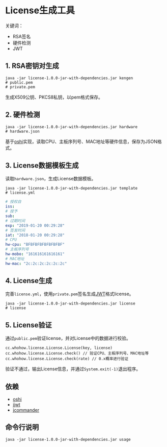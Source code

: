 # License生成工具

关键词：
* RSA签名
* 硬件检测
* JWT

## 1. RSA密钥对生成
```shell
java -jar license-1.0.0-jar-with-dependencies.jar kengen
# public.pem
# private.pem
```
生成X509公钥、PKCS8私钥，以pem格式保存。

## 2. 硬件检测
```shell
java -jar license-1.0.0-jar-with-dependencies.jar hardware
# hardware.json
```
基于[oshi](https://github.com/oshi/oshi)实现，读取CPU、主板序列号、MAC地址等硬件信息，保存为JSON格式。

## 3. License数据模板生成
读取```hardware.json```，生成License数据模板。
```shell
java -jar license-1.0.0-jar-with-dependencies.jar template
# license.yml
```
```yaml
# 授权自
iss: 
# 授予
sub: 
# 过期时间
exp: "2019-01-20 00:29:28"
# 签发时间
iat: "2018-01-20 00:29:28"
# CPU
hw-cpu: "BFBFBFBFBFBFBFBF"
# 主板序列号
hw-mobo: "161616161616161"
# MAC地址
hw-mac: "2c:2c:2c:2c:2c:2c"
```

## 4. License生成
完善```license.yml```，使用```private.pem```签名生成[JWT](https://github.com/jwtk/jjwt)格式license。
```shell
java -jar license-1.0.0-jar-with-dependencies.jar license
# license
```

## 5. License验证
通过```public.pem```验证license，并对License中的数据进行校验。
```shell
cc.whohow.license.License.License(key, license)
cc.whohow.license.License.check() // 验证CPU、主板序列号、MAC地址等
cc.whohow.license.License.check(rate) // 0.x概率进行验证
```
验证不通过，输出License信息，并通过```System.exit(-1)```退出程序。

## 依赖
* [oshi](https://github.com/oshi/oshi)
* [jjwt](https://github.com/jwtk/jjwt)
* [jcommander](https://github.com/cbeust/jcommander)

## 命令行说明
```shell
java -jar license-1.0.0-jar-with-dependencies.jar usage
```